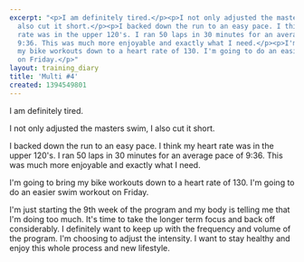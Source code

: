 ```yaml
---
excerpt: "<p>I am definitely tired.</p><p>I not only adjusted the masters swim, I
  also cut it short.</p><p>I backed down the run to an easy pace. I think my heart
  rate was in the upper 120's. I ran 50 laps in 30 minutes for an average pace of
  9:36. This was much more enjoyable and exactly what I need.</p><p>I'm going to bring
  my bike workouts down to a heart rate of 130. I'm going to do an easier swim workout
  on Friday.</p>"
layout: training_diary
title: 'Multi #4'
created: 1394549801
---
```

<p>I am definitely tired.</p><p>I not only adjusted the masters swim, I also cut it short.</p><p>I backed down the run to an easy pace. I think my heart rate was in the upper 120's. I ran 50 laps in 30 minutes for an average pace of 9:36. This was much more enjoyable and exactly what I need.</p><p>I'm going to bring my bike workouts down to a heart rate of 130. I'm going to do an easier swim workout on Friday.</p><p>I'm just starting the 9th week of the program and my body is telling me that I'm doing too much. It's time to take the longer term focus and back off considerably.&nbsp;I definitely want to keep up with the frequency and volume of the program. I'm choosing to adjust the intensity.&nbsp;I want to stay healthy and enjoy this whole process and new lifestyle.</p>
